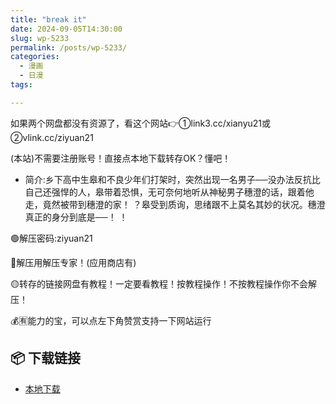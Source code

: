 ```yaml
---
title: "break it"
date: 2024-09-05T14:30:00
slug: wp-5233
permalink: /posts/wp-5233/
categories:
  - 漫画
  - 日漫
tags:

---
```


如果两个网盘都没有资源了，看这个网站👉①link3.cc/xianyu21或②vlink.cc/ziyuan21

(本站)不需要注册账号！直接点本地下载转存OK？懂吧！

*   简介:乡下高中生皋和不良少年们打架时，突然出现一名男子──没办法反抗比自己还强悍的人，皋带着恐惧，无可奈何地听从神秘男子穗澄的话，跟着他走，竟然被带到穗澄的家！ ？皋受到质询，思绪跟不上莫名其妙的状况。穗澄真正的身分到底是──！ ！

🟢解压密码:ziyuan21

🔵解压用解压专家！(应用商店有)

🟡转存的链接网盘有教程！一定要看教程！按教程操作！不按教程操作你不会解压！

💰🈶能力的宝，可以点左下角赞赏支持一下网站运行

## 📦 下载链接
- [本地下载](https://blziyuan21.com/pay-download/5233?key=d3f1e21c95&down_id=0)

